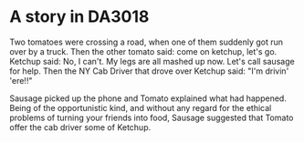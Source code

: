# A story in DA3018

Two tomatoes were crossing a road, when one of them suddenly got run over by a truck.
Then the other tomato said: come on ketchup, let's go.
Ketchup said: No, I can't. My legs are all mashed up now. Let's call sausage for help.
Then the NY Cab Driver that drove over Ketchup said: "I'm drivin' 'ere!!"

Sausage picked up the phone and Tomato explained what had happened. Being
of the opportunistic kind, and without any regard for the ethical problems
of turning your friends into food, Sausage suggested that Tomato offer the
cab driver some of Ketchup.
